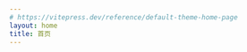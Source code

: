 ```yaml
---
# https://vitepress.dev/reference/default-theme-home-page
layout: home
title: 首页
---
```


<HomeLayout />

